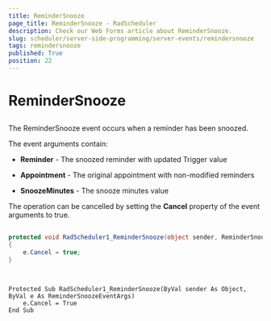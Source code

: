 ```yaml
---
title: ReminderSnooze
page_title: ReminderSnooze - RadScheduler
description: Check our Web Forms article about ReminderSnooze.
slug: scheduler/server-side-programming/server-events/remindersnooze
tags: remindersnooze
published: True
position: 22
---
```


# ReminderSnooze



## 

The ReminderSnooze event occurs when a reminder has been snoozed.

The event arguments contain:

* **Reminder** - The snoozed reminder with updated Trigger value

* **Appointment** - The original appointment with non-modified reminders

* **SnoozeMinutes** - The snooze minutes value

The operation can be cancelled by setting the **Cancel** property of the event arguments to true.





````C#
	
protected void RadScheduler1_ReminderSnooze(object sender, ReminderSnoozeEventArgs e) 
{ 
	e.Cancel = true; 
}
	
````
````VB
	
Protected Sub RadScheduler1_ReminderSnooze(ByVal sender As Object, ByVal e As ReminderSnoozeEventArgs)
	e.Cancel = True
End Sub
	
````


